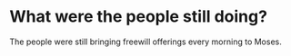# What were the people still doing?

The people were still bringing freewill offerings every morning to Moses.
